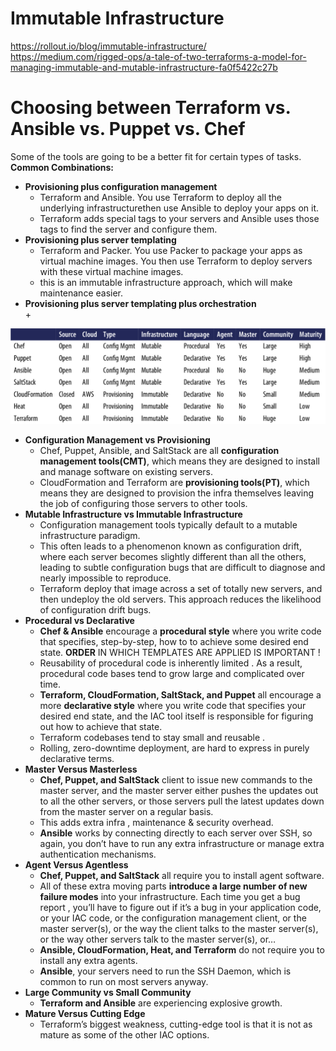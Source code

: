 # Immutable Infrastructure  
https://rollout.io/blog/immutable-infrastructure/  
https://medium.com/rigged-ops/a-tale-of-two-terraforms-a-model-for-managing-immutable-and-mutable-infrastructure-fa0f5422c27b
# Choosing between Terraform vs. Ansible vs. Puppet vs. Chef 
Some of the tools are going to be a better fit for certain types of tasks.  
**Common Combinations:**  
+ **Provisioning plus configuration management**
     + Terraform and Ansible. You use Terraform to deploy all the underlying infrastructurethen use Ansible to deploy your apps on it.
     + Terraform adds special tags to your servers and Ansible uses those tags to find the server and configure them.
+ **Provisioning plus server templating**
     + Terraform and Packer. You use Packer to package your apps as virtual machine images. You then use Terraform to deploy servers with these virtual machine images.
     +  this is an immutable infrastructure approach, which will make maintenance easier.
+ **Provisioning plus server templating plus orchestration**  
     + 

![IaCComparison](https://github.com/SunnyOswal/prep/blob/master/images/IaC.PNG)
+ **Configuration Management vs Provisioning**  
     + Chef, Puppet, Ansible, and SaltStack are all **configuration management tools(CMT)**, which means they are designed to install and manage software on existing servers.
     + CloudFormation and Terraform are **provisioning tools(PT)**, which means they are designed to provision the infra themselves leaving the job of configuring those servers to other tools.
+ **Mutable Infrastructure vs Immutable Infrastructure**
     + Configuration management tools typically default to a mutable infrastructure paradigm.
     + This often leads to a phenomenon known as configuration drift, where each server becomes slightly different than all the others, leading to subtle configuration bugs that are difficult to diagnose and nearly impossible to reproduce.
     + Terraform deploy that image across a set of totally new servers, and then undeploy the old servers. This approach reduces the likelihood of configuration drift bugs.
+ **Procedural vs Declarative**
     + **Chef & Ansible** encourage a **procedural style** where you write code that specifies, step-by-step, how to to achieve some desired end state. **ORDER** IN WHICH TEMPLATES ARE APPLIED IS IMPORTANT !
     + Reusability of procedural code is inherently limited . As a result, procedural code bases tend to grow large and complicated over time.
     + **Terraform, CloudFormation, SaltStack, and Puppet** all encourage a more **declarative style** where you write code that specifies your desired end state, and the IAC tool itself is responsible for figuring out how to achieve that state.
     + Terraform codebases tend to stay small and reusable .
     + Rolling, zero-downtime deployment, are hard to express in purely declarative terms.
+ **Master Versus Masterless**
     + **Chef, Puppet, and SaltStack** client to issue new commands to the master server, and the master server either pushes the updates out to all the other servers, or those servers pull the latest updates down from the master server on a regular basis.
     + This adds extra infra , maintenance & security overhead.
     + **Ansible** works by connecting directly to each server over SSH, so again, you don’t have to run any extra infrastructure or manage extra authentication mechanisms.
+ **Agent Versus Agentless**
     + **Chef, Puppet, and SaltStack** all require you to install agent software.
     + All of these extra moving parts **introduce a large number of new failure modes** into your infrastructure. Each time you get a bug report , you’ll have to figure out if it’s a bug in your application code, or your IAC code, or the configuration management client, or the master server(s), or the way the client talks to the master server(s), or the way other servers talk to the master server(s), or…
     + **Ansible, CloudFormation, Heat, and Terraform** do not require you to install any extra agents.
     + **Ansible**, your servers need to run the SSH Daemon, which is common to run on most servers anyway.
+ **Large Community vs Small Community**
     + **Terraform and Ansible** are experiencing explosive growth.
+ **Mature Versus Cutting Edge**
     + Terraform’s biggest weakness, cutting-edge tool is that it is not as mature as some of the other IAC options.
